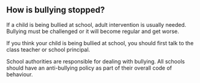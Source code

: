 ##  How is bullying stopped?

If a child is being bullied at school, adult intervention is usually needed.
Bullying must be challenged or it will become regular and get worse.

If you think your child is being bullied at school, you should first talk to
the class teacher or school principal.

School authorities are responsible for dealing with bullying. All schools
should have an anti-bullying policy as part of their overall code of
behaviour.
